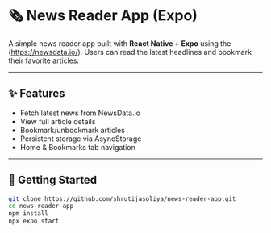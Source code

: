 # 🗞️ News Reader App (Expo)

A simple news reader app built with **React Native + Expo** using the (https://newsdata.io/). Users can read the latest headlines and bookmark their favorite articles.

---

## ✨ Features

- Fetch latest news from NewsData.io
- View full article details
- Bookmark/unbookmark articles
- Persistent storage via AsyncStorage
- Home & Bookmarks tab navigation

---

## 🚀 Getting Started

```bash
git clone https://github.com/shrutijasoliya/news-reader-app.git
cd news-reader-app
npm install
npx expo start
